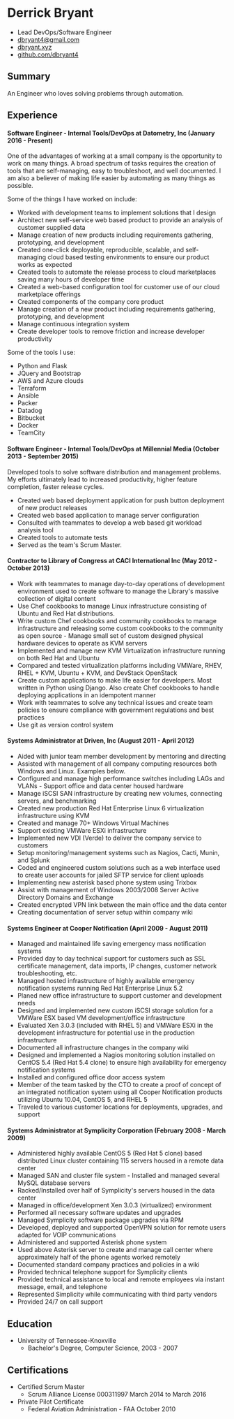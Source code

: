 # Derrick Bryant
- Lead DevOps/Software Engineer
- dbryant4@gmail.com
- [dbryant.xyz](http://www.dbryant.xyz)
- [github.com/dbryant4](https://github.com/dbryant4)

## Summary

An Engineer who loves solving problems through automation. 

## Experience

#### Software Engineer - Internal Tools/DevOps at Datometry, Inc (January 2016 - Present)

One of the advantages of working at a small company is the opportunity to work on many things. A broad spectrum of tasks requires the creation of tools that are self-managing, easy to troubleshoot, and well documented. I am also a believer of making life easier by automating as many things as possible.

Some of the things I have worked on include:

- Worked with development teams to implement solutions that I design
- Architect new self-service web based product to provide an analysis of customer supplied data
- Manage creation of new products including requirements gathering, prototyping, and development
- Created one-click deployable, reproducible, scalable, and self-managing cloud based testing environments to ensure our product works as expected
- Created tools to automate the release process to cloud marketplaces saving many hours of developer time
- Created a web-based configuration tool for customer use of our cloud marketplace offerings
- Created components of the company core product
- Manage creation of a new product including requirements gathering, prototyping, and development
- Manage continuous integration system
- Create developer tools to remove friction and increase developer productivity

Some of the tools I use:

- Python and Flask
- JQuery and Bootstrap
- AWS and Azure clouds
- Terraform 
- Ansible
- Packer
- Datadog
- Bitbucket
- Docker
- TeamCity


#### Software Engineer - Internal Tools/DevOps at Millennial Media (October 2013  -  September 2015)

Developed tools to solve software distribution and management problems. My efforts ultimately lead to increased productivity, higher feature completion, faster release cycles.

- Created web based deployment application for push button deployment of new product releases
- Created web based application to manage server configuration
- Consulted with teammates to develop a web based git workload analysis tool
- Created tools to automate tests
- Served as the team's Scrum Master.

#### Contractor to Library of Congress at CACI International Inc (May 2012  -  October 2013)

- Work with teammates to manage day-to-day operations of development environment used to create software to manage the Library's massive collection of digital content
- Use Chef cookbooks to manage Linux infrastructure consisting of Ubuntu and Red Hat distributions.
- Write custom Chef cookbooks and community cookbooks to manage infrastructure and releasing some custom cookbooks to the community as open source - Manage small set of custom designed physical hardware devices to operate as KVM servers
- Implemented  and manage new KVM Virtualization infrastructure running on both Red Hat and Ubuntu
- Compared and tested virtualization platforms including VMWare, RHEV, RHEL + KVM, Ubuntu + KVM, and DevStack OpenStack
- Create custom applications to make life easier for developers. Most written in Python using Django. Also create Chef cookbooks to handle deploying applications in an idempotent manner
- Work with teammates to solve any technical issues and create team policies to ensure compliance with government regulations and best practices
- Use git as version control system

#### Systems Administrator at Driven, Inc (August 2011  -  April 2012)

- Aided with junior team member development by mentoring and directing
- Assisted with management of all company computing resources both Windows and Linux. Examples below.
- Configured and manage high performance switches including LAGs and VLANs - Support office and data center housed hardware
- Manage iSCSI SAN infrastructure by creating new volumes, connecting servers, and benchmarking
- Created new production Red Hat Enterprise Linux 6 virtualization infrastructure using KVM
- Created and manage 70+ Windows Virtual Machines
- Support existing VMWare ESXi infrastructure
- Implemented new VDI (Verde) to deliver the company service to customers
- Setup monitoring/management systems such as Nagios, Cacti, Munin, and Splunk
- Coded and engineered custom solutions such as a web interface used to create user accounts for jailed SFTP service for client uploads
- Implementing new asterisk based phone system using Trixbox
- Assist with management of Windows 2003/2008 Server Active Directory Domains and Exchange
- Created encrypted VPN link between the main office and the data center
- Creating documentation of server setup within company wiki

#### Systems Engineer at Cooper Notification (April 2009  -  August 2011)

- Managed and maintained life saving emergency mass notification systems
- Provided day to day technical support for customers such as SSL certificate management, data imports, IP changes, customer network troubleshooting, etc.
- Managed hosted infrastructure of highly available emergency notification
  systems running Red Hat Enterprise Linux 5.2
- Planed new office infrastructure to support customer and development needs
- Designed and implemented new custom iSCSI storage solution for a VMWare ESX based VM development/office infrastructure
- Evaluated Xen 3.0.3 (included with RHEL 5) and VMWare ESXi in the development infrastructure for potential use in the production infrastructure
- Documented all infrastructure changes in the company wiki
- Designed and implemented a Nagios monitoring solution installed on CentOS 5.4 (Red Hat 5.4 clone) to ensure high availability for emergency notification systems
- Installed and configured office door access system
- Member of the team tasked by the CTO to create a proof of concept of an integrated notification system using all Cooper Notification products utilizing Ubuntu 10.04, CentOS 5, and RHEL 5
- Traveled to various customer locations for deployments, upgrades, and support

#### Systems Administrator at Symplicity Corporation (February 2008  -  March 2009)

 - Administered highly available CentOS 5 (Red Hat 5 clone) based distributed Linux cluster containing 115 servers housed in a remote data center
 - Managed SAN and cluster file system - Installed and managed several MySQL database servers
 - Racked/Installed over half of Symplicity's servers housed in the data center
 - Managed in office/development Xen 3.0.3 (virtualized) environment
 - Performed all necessary software updates and upgrades
 - Managed Symplicity software package upgrades via RPM
 - Developed, deployed and supported OpenVPN solution for remote users adapted for VOIP communications
 - Administered and supported Asterisk phone system
 - Used above Asterisk server to create and manage call center where approximately half of the phone agents worked remotely
 - Documented standard company practices and policies in a wiki
 - Provided technical telephone support for Symplicity clients
 - Provided technical assistance to local and remote employees via instant message, email, and telephone
 - Represented Simplicity while communicating with third party vendors
 - Provided 24/7 on call support

## Education
 - University of Tennessee-Knoxville
     - Bachelor's Degree, Computer Science, 2003 - 2007

## Certifications
- Certified Scrum Master
    - Scrum Alliance   License 000311997    March 2014 to March 2016
- Private Pilot Certificate
    - Federal Aviation Administration - FAA       October 2010
